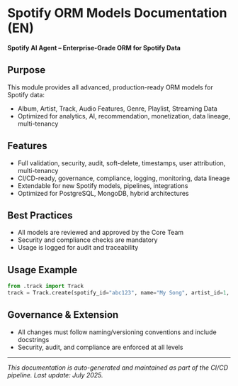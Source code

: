 # Spotify ORM Models Documentation (EN)

**Spotify AI Agent – Enterprise-Grade ORM for Spotify Data**

## Purpose
This module provides all advanced, production-ready ORM models for Spotify data:
- Album, Artist, Track, Audio Features, Genre, Playlist, Streaming Data
- Optimized for analytics, AI, recommendation, monetization, data lineage, multi-tenancy

## Features
- Full validation, security, audit, soft-delete, timestamps, user attribution, multi-tenancy
- CI/CD-ready, governance, compliance, logging, monitoring, data lineage
- Extendable for new Spotify models, pipelines, integrations
- Optimized for PostgreSQL, MongoDB, hybrid architectures

## Best Practices
- All models are reviewed and approved by the Core Team
- Security and compliance checks are mandatory
- Usage is logged for audit and traceability

## Usage Example
```python
from .track import Track
track = Track.create(spotify_id="abc123", name="My Song", artist_id=1, album_id=1)
```

## Governance & Extension
- All changes must follow naming/versioning conventions and include docstrings
- Security, audit, and compliance are enforced at all levels

---
*This documentation is auto-generated and maintained as part of the CI/CD pipeline. Last update: July 2025.*

